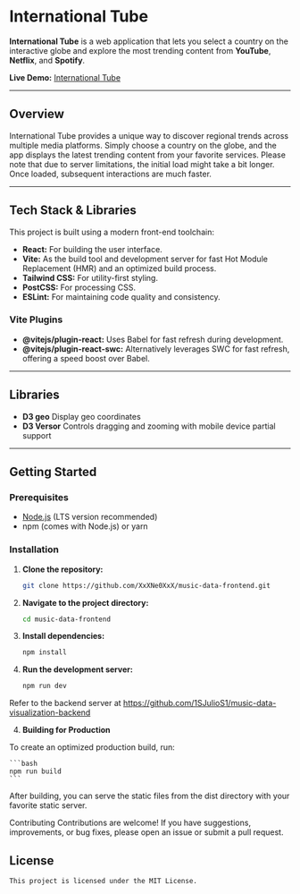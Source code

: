 # International Tube

**International Tube** is a web application that lets you select a country on the interactive globe and explore the most trending content from **YouTube**, **Netflix**, and **Spotify**.

**Live Demo:** [International Tube](https://music-data-frontend.onrender.com/)

---

## Overview

International Tube provides a unique way to discover regional trends across multiple media platforms. Simply choose a country on the globe, and the app displays the latest trending content from your favorite services. Please note that due to server limitations, the initial load might take a bit longer. Once loaded, subsequent interactions are much faster.

---

## Tech Stack & Libraries

This project is built using a modern front-end toolchain:

- **React:** For building the user interface.
- **Vite:** As the build tool and development server for fast Hot Module Replacement (HMR) and an optimized build process.
- **Tailwind CSS:** For utility-first styling.
- **PostCSS:** For processing CSS.
- **ESLint:** For maintaining code quality and consistency.

### Vite Plugins

- **@vitejs/plugin-react:** Uses Babel for fast refresh during development.
- **@vitejs/plugin-react-swc:** Alternatively leverages SWC for fast refresh, offering a speed boost over Babel.

---

## Libraries

- **D3 geo** Display geo coordinates
- **D3 Versor** Controls dragging and zooming with mobile device partial support

---

## Getting Started

### Prerequisites

- [Node.js](https://nodejs.org/) (LTS version recommended)
- npm (comes with Node.js) or yarn

### Installation

1. **Clone the repository:**

   ```bash
   git clone https://github.com/XxXNe0XxX/music-data-frontend.git
   ```

2. **Navigate to the project directory:**

   ```bash
   cd music-data-frontend
   ```

3. **Install dependencies:**

   ```bash
   npm install
   ```

4. **Run the development server:**

   ```bash
   npm run dev
   ```

Refer to the backend server at https://github.com/1SJulioS1/music-data-visualization-backend

4. **Building for Production**

To create an optimized production build, run:

    ```bash
    npm run build
    ```

After building, you can serve the static files from the dist directory with your favorite static server.

Contributing
Contributions are welcome! If you have suggestions, improvements, or bug fixes, please open an issue or submit a pull request.

## License

    This project is licensed under the MIT License.
